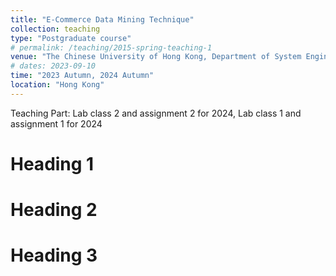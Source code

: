 ```yaml
---
title: "E-Commerce Data Mining Technique"
collection: teaching
type: "Postgraduate course"
# permalink: /teaching/2015-spring-teaching-1
venue: "The Chinese University of Hong Kong, Department of System Engineering and Engineering Management (SEEM)"
# dates: 2023-09-10
time: "2023 Autumn, 2024 Autumn"
location: "Hong Kong"
---
```


Teaching Part: Lab class 2 and assignment 2 for 2024, Lab class 1 and assignment 1 for 2024

Heading 1
======

Heading 2
======

Heading 3
======
